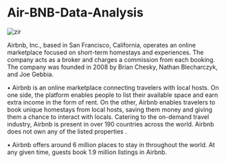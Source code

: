 # Air-BNB-Data-Analysis
![zir](https://user-images.githubusercontent.com/74107667/196474945-3b5e81a2-a2e6-40e3-b5e4-5995a3bab0c5.png)

Airbnb, Inc., based in San Francisco, California, operates an online marketplace focused on short-term homestays and experiences. The company acts as a broker and charges a commission from each booking. The company was founded in 2008 by Brian Chesky, Nathan Blecharczyk, and Joe Gebbia.

•	Airbnb is an online marketplace connecting travelers with local hosts. On one side, the platform enables people to list their available space and earn extra income in the form of rent. On the other, Airbnb enables travelers to book unique homestays from local hosts, saving them money and giving them a chance to interact with locals. Catering to the on-demand travel industry, Airbnb is present in over 190 countries across the world. Airbnb does not own any of the listed properties .

•	Airbnb offers around 6 million places to stay in throughout the world. At any given time, guests book 1.9 million listings in Airbnb.

